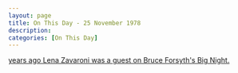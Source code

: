 ```yaml
---
layout: page
title: On This Day - 25 November 1978
description: 
categories: [On This Day]
---
```


[<span id="age1"></span> years ago Lena Zavaroni was a guest on Bruce Forsyth's Big Night.](/london%20weekend%20television/1978/11/25/bruce-forsyths-big-night.html)

<!-- Script for calculating number of years ago -->
<script>
var dob = '19781125';
var year = Number(dob.substr(0, 4));
var month = Number(dob.substr(4, 2)) - 1;
var day = Number(dob.substr(6, 2));
var today = new Date();
var age1 = today.getFullYear() - year;
if (today.getMonth() < month || (today.getMonth() == month && today.getDate() < day)) {
age1--;
}
document.getElementById("age1").innerHTML=age1;
</script>

<style>
body > header > div > nav > div > a:nth-child(5) {
  width: 100%;
  height: 100%;
  animation: pulse 0.5s 5;
}

@keyframes pulse {
  0% {
    background-color: #f00;
  }
  100% {
    background-color: #fff;
  }
}
</style>

